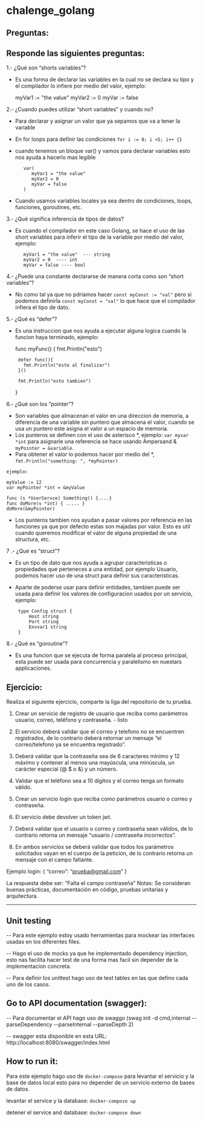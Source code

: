 # chalenge_golang

## Preguntas:

## Responde las siguientes preguntas:

1.- ¿Qué son “shorts variables”?

- Es una forma de declarar las variables en la cual no se declara su tipo y el compilador lo infiere por medio del valor, ejemplo:
     
     myVar1 := "the value"
     myVar2 := 0
     myVar := false
     
2.- ¿Cuando puedes utilizar “short variables” y cuando no?

   - Para declarar y asignar un valor que ya sepamos que va a tener la variable
   - En for loops para definir las condiciones `for i := 0; i <5; i++ {}` 
   - cuando tenemos un bloque var() y vamos para declarar variables esto nos ayuda a hacerlo mas legible
       
            var(
               myVar1 = "the value"
               myVar2 = 0
               myVar = false
            )
       
   - Cuando usamos variables locales ya sea dentro de condiciones, loops, funciones, goroutines, etc.

3.- ¿Qué significa inferencia de tipos de datos?

 - Es cuando el compilador en este caso Golang, se hace el uso de las short variables para inferir el tipo de la variable por medio del valor, ejemplo:

          myVar1 = "the value"  --- string
          myVar2 = 0  ---- int
          myVar = false ---- bool
     
4.- ¿Puede una constante declararse de manera corta como son “short variables”?

- No como tal ya que no pdríamos hacer `const myConst := "val"` pero si podemos definirla `const myConst = "val"` lo que hace que el compilador infiera el tipo de dato.

5.- ¿Qué es “defer”?

   - Es una instruccion que nos ayuda a ejecutar alguna logica cuando la funcion haya terminado, ejemplo:

     func myFunc() {
          fmt.Println("esto")

          defer func(){
            fmt.Println("esto al finalizar")
          }()

          fmt.Println("esto tambien")
     }

6.- ¿Qué son los “pointer”?

   - Son variables que almacenan el valor en una direccion de memoria, a diferencia de una variable sin puntero que almacena el valor, cuando se usa un puntero este asigna el valor a un espacio de memoria.
   - Los punteros se definen con el uso de asterisco *, ejemplo: `var myvar *int` para asignarle una referencia se hace usando Ampersand & `myPointer = &variable`.
   - Para obtener el valor lo podemos hacer por medio del *, `fmt.Println("something: ", *myPointer)`

    ejemplo:
     
    myValue := 12
    var myPointer *int = &myValue

    func (s *UserServce) Something() {....}
    func doMore(v *int) { ..... }
    doMore(&myPointer)


 - Los punteros tambien nos ayudan a pasar valores por referencia en las funciones ya que por defecto estas son majadas por valor. Esto es util cuando queremos modificar el valor de alguna propiedad de una structura, etc.

7 .- ¿Qué es “struct”?

  - Es un tipo de dato que nos ayuda a agrupar caracteristicas o propiedades que perteneces a una entidad, por ejemplo Usuario, podemos hacer uso de 
    una struct para definir sus caracteristicas.

   - Aparte de poderse usar para definir entidades, tambien puede ser usada para definir los valores de configuracion usados por un servicio, ejemplo:
   
          type Config struct {
              Host string
              Port string
              Envvar1 string
          }
     
8.- ¿Qué es “goroutine”?

   - Es una funcion que se ejecuta de forma paralela al proceso principal, esta puede ser usada para concurrencia y paralelismo en nuestars applicaciones.



## Ejercicio:
Realiza el siguiente ejercicio, comparte la liga del repositorio de tu prueba.
1. Crear un servicio de registro de usuario que reciba como parámetros usuario, correo,
teléfono y contraseña. - listo

2. El servicio deberá validar que el correo y telefono no se encuentren registrados, de lo
contrario deberá retornar un mensaje “el correo/telefono ya se encuentra registrado”.

3. Deberá validar que la contraseña sea de 6 caracteres mínimo y 12 máximo y contener
al menos una mayúscula, una minúscula, un carácter especial (@ $ o &) y un número.
4. Validar que el teléfono sea a 10 dígitos y el correo tenga un formato válido.


5. Crear un servicio login que reciba como parámetros usuario o correo y contraseña.
6. El servicio debe devolver un token jwt.
7. Deberá validar que el usuario o correo y contraseña sean válidos, de lo contrario
retorna un mensaje “usuario / contraseña incorrectos”.
1. En ambos servicios se deberá validar que todos los parámetros solicitados vayan en el
cuerpo de la petición, de lo contrario retorna un mensaje con el campo faltante.

Ejemplo login:
{
“correo”: “prueba@gmail.com”
}

La respuesta debe ser:
“Falta el campo contraseña”
Notas: Se consideran buenas prácticas, documentación en código, pruebas unitarias y
arquitectura.

----------
## Unit testing
-- Para este ejemplo estoy usado herramientas para mockear las interfaces usadas en los 
   diferentes files.

-- Hago el uso de mocks ya que he implementado dependency injection, esto nas facilita hacer test
   de una forma mas facil sin depender de la implementacion concreta.

-- Para definir los unittest hago uso de test tables en las que defino cada uno de los casos.

## Go to API documentation (swagger):
-- Para documentar el API hago uso de swaggo
   (swag init -d cmd,internal --parseDependency --parseInternal --parseDepth 2)

-- swagger esta disponible en esta URL: http://localhost:8080/swagger/index.html

## How to run it:

Para este ejemplo hago uso de `docker-compose` para levantar el servicio y la base de datos local
esto para no depender de un servicio externo de bases de datos.

levantar el service y la database:
`docker-compose up`

detener el service and database:
`docker-compose down`

